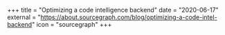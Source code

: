 +++
title = "Optimizing a code intelligence backend"
date = "2020-06-17"
external = "https://about.sourcegraph.com/blog/optimizing-a-code-intel-backend"
icon = "sourcegraph"
+++
